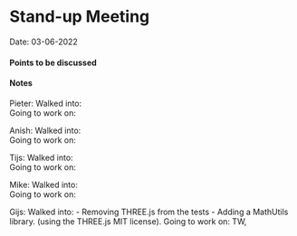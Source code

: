 # Stand-up Meeting
Date: 03-06-2022
#### Points to be discussed

#### Notes
Pieter:
	Walked into:             
	Going to work on:    

Anish:
	Walked into:             
	Going to work on:    

Tijs:
	Walked into:             
	Going to work on:    

Mike:
	Walked into:             
	Going to work on:    
	
Gijs:
	Walked into: 
		- Removing THREE.js from the tests
		- Adding a MathUtils library. (using the THREE.js MIT license).
	Going to work on: TW,   
